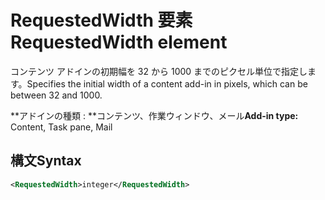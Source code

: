 # <a name="requestedwidth-element"></a><span data-ttu-id="7ef3d-101">RequestedWidth 要素</span><span class="sxs-lookup"><span data-stu-id="7ef3d-101">RequestedWidth element</span></span>

<span data-ttu-id="7ef3d-102">コンテンツ アドインの初期幅を 32 から 1000 までのピクセル単位で指定します。</span><span class="sxs-lookup"><span data-stu-id="7ef3d-102">Specifies the initial width of a content add-in in pixels, which can be between 32 and 1000.</span></span>

<span data-ttu-id="7ef3d-103">\*\*アドインの種類 : \*\*コンテンツ、作業ウィンドウ、メール</span><span class="sxs-lookup"><span data-stu-id="7ef3d-103">**Add-in type:** Content, Task pane, Mail</span></span>

## <a name="syntax"></a><span data-ttu-id="7ef3d-104">構文</span><span class="sxs-lookup"><span data-stu-id="7ef3d-104">Syntax</span></span>

```XML
<RequestedWidth>integer</RequestedWidth>
```

